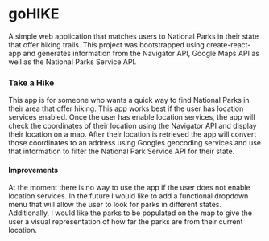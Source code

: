 # goHIKE

A simple web application that matches users to National Parks in their state that offer hiking trails.
This project was bootstrapped using create-react-app and generates information from the Navigator API, Google Maps API as well as the National Parks Service API.

### Take a Hike

This app is for someone who wants a quick way to find National Parks in their area that offer hiking. This app works best if the user has location services enabled. Once the user has enable location services, the app will check the coordinates of their location using the Navigator API and display their location on a map. After their location is retrieved the app will convert those coordinates to an address using Googles geocoding services and use that information to filter the National Park Service API for their state.

#### Improvements

At the moment there is no way to use the app if the user does not enable location services. In the future I would like to add a functional dropdown menu that will allow the user to look for parks in different states. Additionally, I would like the parks to be populated on the map to give the user a visual representation of how far the parks are from their current location.


